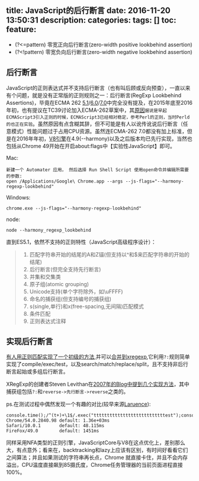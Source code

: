 title: JavaScript的后行断言
date: 2016-11-20 13:50:31
description: 
categories: 
tags: []
toc: 
feature: 
---

* (?<=pattern)	零宽正向后行断言(zero-width positive lookbehind assertion)
* (?<!pattern)	零宽负向后行断言(zero-width negative lookbehind assertion)

## 后行断言
JavaScript的正则表达式并不支持后行断言（也有叫后顾或反向预查），一直以来有个问题，就是没有正常版的正则规则之一：后行断言(RegExp Lookbehind Assertions)，毕竟在ECMA 262 [5.1](http://www.ecma-international.org/ecma-262/5.1/#sec-15.10.2.8)/[6.0](http://www.ecma-international.org/ecma-262/6.0/#sec-runtime-semantics-canonicalize-ch)/[7.0](http://www.ecma-international.org/ecma-262/7.0/index.html#sec-runtime-semantics-canonicalize-ch)中完全没有提及，在2015年底至2016年初，也有提议在TC39讨论加入ECMA-262草案中，其[原因](http://stackoverflow.com/questions/12273112/will-js-regex-ever-get-lookbehind)`据说是早起ECMAScript3引入正则的时候，ECMAScript3已经相对稳定，参考Perl的正则，当时Perld的也正在实验`。虽然原因有点含糊其辞，但不可能是有人以讹传讹说后行断言（任意模式）性能问题过于占用CPU资源。虽然连ECMA-262 7.0都没有加上标准，但是在2016年年初，[V8引擎](http://v8project.blogspot.com/2016/02/regexp-lookbehind-assertions.html)在4.9(--harmony)以及之后版本均已先行实现，当然也包括从Chrome 49开始在开启about:flags中【实验性JavaScript】即可。

Mac:
```
新建一个 Automater 应用， 然后选择 Run Shell Script 使用open命令并编辑所需要的参数:
open /Applications/Google\ Chrome.app --args --js-flags="--harmony-regexp-lookbehind"
```
Windows:
```
chrome.exe --js-flags="--harmony-regexp-lookbehind"
```
node:
```
node --harmony_regexp_lookbehind
```
直到ES5.1，依然不支持的正则特性（JavaScript高级程序设计）：
 
> 1. 匹配字符串开始的结尾的A和Z锚(但支持以^和$来匹配字符串的开始的结尾)
> 2. 后行断言(但完全支持先行断言)
> 3. 并集和交集类
> 4. 原子组(atomic grouping)
> 5. Unicode支持(单个字符除外，如\uFFFF)
> 6. 命名的捕获组(但支持编号的捕获组)
> 7. s(single,单行)和x(free-spacing,无间隔)匹配模式
> 8. 条件匹配
> 9. 正则表达式注释

## 实现后行断言
[有人用正则匹配实现了一个初级的方法](https://gist.github.com/slevithan/2387872),并可以[合并到xregexp](https://github.com/beaugunderson/xregexp-lookbehind),它利用`?:`规则简单实现了compile/exec/test，以及search/match/replace/split，且不支持非后行断言起始或多组后行断言。

XRegExp的创建者Steven Levithan在[2007年的Blog中提到几个实现方法](http://blog.stevenlevithan.com/archives/mimic-lookbehind-javascript/)，其中捕获组包括`?:`和`reverse->先行断言->reverse`之类的。

ps.在测试过程中偶然发现一个有趣的对比(较早来源[Laruence](http://www.laruence.com/2009/09/27/1123.html)):
```
console.time();/^(t+)+\1$/.exec("tttttttttttttttttttttttttttest");console.timeEnd();
Chrome/54.0.2840.98 default: 1.36e+03ms
Safari/10.0.1       default: 48.115ms
FireFox/49.0        default: 1451ms
```
同样采用NFA类型的正则引擎，JavaScriptCore与V8在这点优化上，差别那么大，有点意外；看来在，backtracking和lazy上应该有区别，有时间好看看它们之间算法；并且如果测试的字符串再长点，Chrome 就直接卡住，并且不会内存溢出，CPU温度直接飙到85摄氏度，Chrome任务管理器的当前页面进程直接100%。